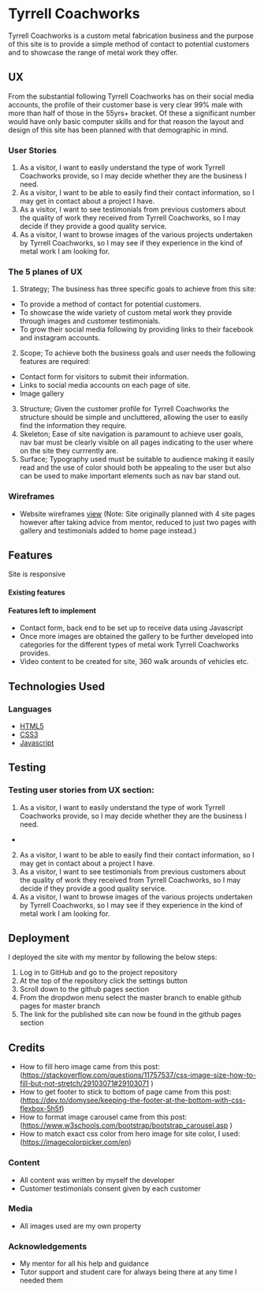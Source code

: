 # Tyrrell Coachworks
Tyrrell Coachworks is a custom metal fabrication business and the purpose of this site is to provide a simple method of contact to potential customers and to showcase the range of metal work they offer.

## UX
From the substantial following Tyrrell Coachworks has on their social media accounts, the profile of their customer base is very clear 99% male with more than half of those in the 55yrs+ bracket. Of these a significant number would have only basic computer skills and for that reason the layout and design of this site has been planned with that demographic in mind.
### User Stories
1. As a visitor, I want to easily understand the type of work Tyrrell Coachworks provide, so I may decide whether they are the business I need.
2. As a visitor, I want to be able to easily find their contact information, so I may get in contact about a project I have.
4. As a visitor, I want to see testimonials from previous customers about the quality of work they received from Tyrrell Coachworks, so I may decide if they provide a good quality service.
1. As a visitor, I want to browse images of the various projects undertaken by Tyrrell Coachworks, so I may see if they experience in the kind of metal work I am looking for.
### The 5 planes of UX
1. Strategy;
The business has three specific goals to achieve from this site:
* To provide a method of contact for potential customers.
* To showcase the wide variety of custom metal work they provide through images and customer testimonials.
* To grow their social media following by providing links to their facebook and instagram accounts.
2. Scope;
To achieve both the business goals and user needs the following features are required:
* Contact form for visitors to submit their information.
* Links to social media accounts on each page of site.
* Image gallery
3. Structure;
Given the customer profile for Tyrrell Coachworks the structure should be simple and uncluttered, allowing the user to easily find the information they require.
4. Skeleton;
Ease of site navigation is paramount to achieve user goals, nav bar must be clearly visible on all pages indicating to the user where on the site they currrently are.
5. Surface;
Typography used must be suitable to audience making it easily read and the use of color should both be appealing to the user but also can be used to make important elements such as nav bar stand out.
### Wireframes
* Website wireframes [view](https://github.com/gem1901/ms1-tyrrell-coachworks/blob/master/assets/wireframes/TCwireframes.pdf)
(Note: Site originally planned with 4 site pages however after taking advice from mentor, reduced to just two pages with gallery and testimonials added to home page instead.)
## Features
Site is responsive
#### Existing features 

#### Features left to implement 
- Contact form, back end to be set up to receive data using Javascript
- Once more images are obtained the gallery to be further developed into categories for the different types of metal work Tyrrell Coachworks provides.
- Video content to be created for site, 360 walk arounds of vehicles etc.

## Technologies Used
### Languages
-   [HTML5](https://en.wikipedia.org/wiki/HTML5)
-   [CSS3](https://en.wikipedia.org/wiki/CSS)
-   [Javascript](https://www.javascript.com/)
### 


## Testing
### Testing user stories from UX section:
1. As a visitor, I want to easily understand the type of work Tyrrell Coachworks provide, so I may decide whether they are the business I need.
- 
2. As a visitor, I want to be able to easily find their contact information, so I may get in contact about a project I have.
4. As a visitor, I want to see testimonials from previous customers about the quality of work they received from Tyrrell Coachworks, so I may decide if they provide a good quality service.
1. As a visitor, I want to browse images of the various projects undertaken by Tyrrell Coachworks, so I may see if they experience in the kind of metal work I am looking for.


## Deployment
I deployed the site with my mentor by following the below steps:
1. Log in to GitHub and go to the project repository
2. At the top of the repository click the settings button
3. Scroll down to the github pages section
4. From the dropdwon menu select the master branch to enable github pages for master branch
5. The link for the published site can now be found in the github pages section 

## Credits
- How to fill hero image came from this post:(https://stackoverflow.com/questions/11757537/css-image-size-how-to-fill-but-not-stretch/29103071#29103071
)
- How to get footer to stick to bottom of page came from this post: (https://dev.to/domysee/keeping-the-footer-at-the-bottom-with-css-flexbox-5h5f)
- How to format image carousel came from this post: (https://www.w3schools.com/bootstrap/bootstrap_carousel.asp
)
- How to match exact css color from hero image for site color, I used:(https://imagecolorpicker.com/en) 
### Content
- All content was written by myself the developer
- Customer testimonials consent given by each customer 
### Media
- All images used are my own property
### Acknowledgements
- My mentor for all his help and guidance 
- Tutor support and student care for always being there at any time I needed them